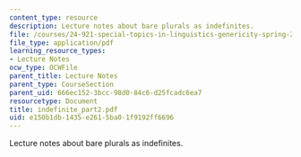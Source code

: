 ```yaml
---
content_type: resource
description: Lecture notes about bare plurals as indefinites.
file: /courses/24-921-special-topics-in-linguistics-genericity-spring-2007/e150b1db1435e2615ba01f9192ff6696_indefinite_part2.pdf
file_type: application/pdf
learning_resource_types:
- Lecture Notes
ocw_type: OCWFile
parent_title: Lecture Notes
parent_type: CourseSection
parent_uid: 666ec152-3bcc-98d0-84c6-d25fcadc6ea7
resourcetype: Document
title: indefinite_part2.pdf
uid: e150b1db-1435-e261-5ba0-1f9192ff6696
---
```

Lecture notes about bare plurals as indefinites.

